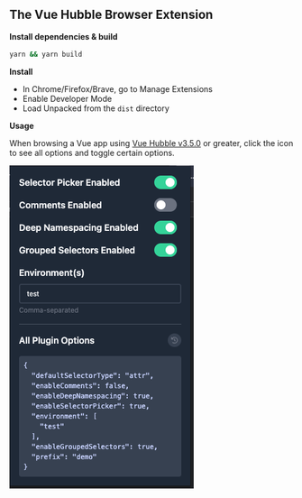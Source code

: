 ## The Vue Hubble Browser Extension

**Install dependencies & build**

```bash
yarn && yarn build
```

**Install**

- In Chrome/Firefox/Brave, go to Manage Extensions
- Enable Developer Mode
- Load Unpacked from the `dist` directory

**Usage**

When browsing a Vue app using [Vue Hubble v3.5.0](https://github.com/crishellco/vue-hubble/releases/tag/v3.5.0) or greater, click the icon to see all options and toggle certain options.

![Popup](popup.png)
